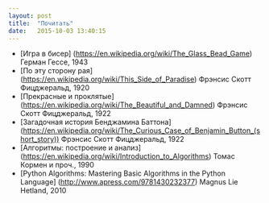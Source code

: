 ```yaml
---
layout: post
title:  "Почитать"
date:   2015-10-03 13:40:15
---
```


- [Игра в бисер] (https://en.wikipedia.org/wiki/The_Glass_Bead_Game) Герман Гессе, 1943
- [По эту сторону рая] (https://en.wikipedia.org/wiki/This_Side_of_Paradise) Фрэнсис Скотт Фицджеральд, 1920
- [Прекрасные и проклятые] (https://en.wikipedia.org/wiki/The_Beautiful_and_Damned) Фрэнсис Скотт Фицджеральд, 1922
- [Загадочная история Бенджамина Баттона] (https://en.wikipedia.org/wiki/The_Curious_Case_of_Benjamin_Button_(short_story)) Фрэнсис Скотт Фицджеральд, 1922
- [Алгоритмы: построение и анализ] (https://en.wikipedia.org/wiki/Introduction_to_Algorithms) Томас Кормен и проч., 1990
- [Python Algorithms: Mastering Basic Algorithms in the Python Language] (http://www.apress.com/9781430232377) Magnus Lie Hetland, 2010
